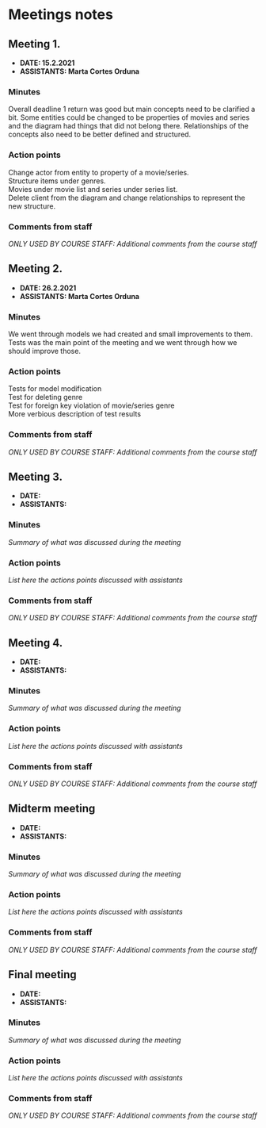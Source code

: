 # Meetings notes

## Meeting 1.
* **DATE: 15.2.2021**
* **ASSISTANTS: Marta Cortes Orduna**

### Minutes
Overall deadline 1 return was good but main concepts need to be clarified a bit. Some entities could be changed to be properties of movies and series and the diagram had things that did not belong there. Relationships of the concepts also need to be better defined and structured.

### Action points
Change actor from entity to property of a movie/series.  
Structure items under genres.  
Movies under movie list and series under series list.  
Delete client from the diagram and change relationships to represent the new structure.  


### Comments from staff
*ONLY USED BY COURSE STAFF: Additional comments from the course staff*

## Meeting 2.
* **DATE: 26.2.2021**
* **ASSISTANTS: Marta Cortes Orduna**

### Minutes
We went through models we had created and small improvements to them. Tests was the main point of the meeting and we went through how we should improve those.

### Action points
Tests for model modification  
Test for deleting genre  
Test for foreign key violation of movie/series genre  
More verbious description of test results


### Comments from staff
*ONLY USED BY COURSE STAFF: Additional comments from the course staff*

## Meeting 3.
* **DATE:**
* **ASSISTANTS:**

### Minutes
*Summary of what was discussed during the meeting*

### Action points
*List here the actions points discussed with assistants*


### Comments from staff
*ONLY USED BY COURSE STAFF: Additional comments from the course staff*

## Meeting 4.
* **DATE:**
* **ASSISTANTS:**

### Minutes
*Summary of what was discussed during the meeting*

### Action points
*List here the actions points discussed with assistants*


### Comments from staff
*ONLY USED BY COURSE STAFF: Additional comments from the course staff*

## Midterm meeting
* **DATE:**
* **ASSISTANTS:**

### Minutes
*Summary of what was discussed during the meeting*

### Action points
*List here the actions points discussed with assistants*


### Comments from staff
*ONLY USED BY COURSE STAFF: Additional comments from the course staff*

## Final meeting
* **DATE:**
* **ASSISTANTS:**

### Minutes
*Summary of what was discussed during the meeting*

### Action points
*List here the actions points discussed with assistants*


### Comments from staff
*ONLY USED BY COURSE STAFF: Additional comments from the course staff*

